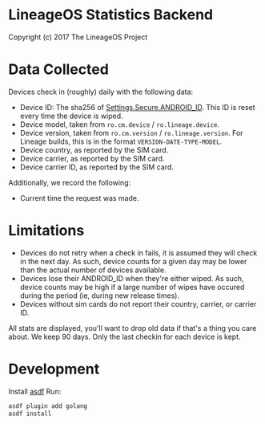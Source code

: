 LineageOS Statistics Backend
=======================
Copyright (c) 2017 The LineageOS Project<br>


Data Collected
=======================

Devices check in (roughly) daily with the following data:

* Device ID: The sha256 of [Settings.Secure.ANDROID_ID](https://developer.android.com/reference/android/provider/Settings.Secure.html#ANDROID_ID). This ID is reset every time the device is wiped.
* Device model, taken from `ro.cm.device` / `ro.lineage.device`.
* Device version, taken from `ro.cm.version` / `ro.lineage.version`. For Lineage builds, this is in the format `VERSION-DATE-TYPE-MODEL`.
* Device country, as reported by the SIM card.
* Device carrier, as reported by the SIM card.
* Device carrier ID, as reported by the SIM card.

Additionally, we record the following:

* Current time the request was made.


Limitations
=======================

* Devices do not retry when a check in fails, it is assumed they will check in the next day. As such, device counts for a given day may be lower than the actual number of devices available.
* Devices lose their ANDROID_ID when they're either wiped. As such, device counts may be high if a large number of wipes have occured during the period (ie, during new release times).
* Devices without sim cards do not report their country, carrier, or carrier ID.

All stats are displayed, you'll want to drop old data if that's a thing you care about. We keep 90 days. Only the last checkin for each device is kept.


Development
=======================

Install [asdf](https://github.com/asdf-vm/asdf)
Run:
```bash
asdf plugin add golang
asdf install
```
